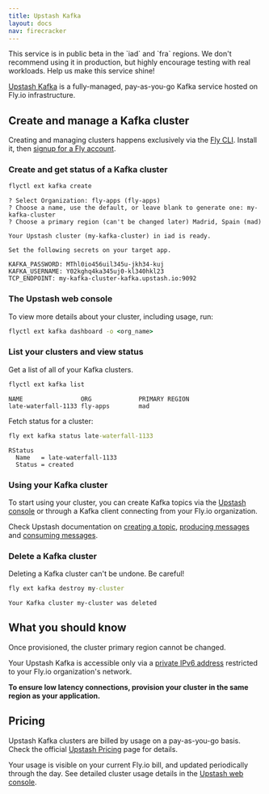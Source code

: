 ```yaml
---
title: Upstash Kafka
layout: docs
nav: firecracker
---
```


<aside class="callout">
This service is in public beta in the `iad` and `fra` regions. We don't recommend using it in production, but highly encourage testing with real workloads. Help us make this service shine!
</aside>

[Upstash Kafka](https://docs.upstash.com/kafka) is a fully-managed, pay-as-you-go Kafka service hosted on Fly.io infrastructure.

## Create and manage a Kafka cluster

Creating and managing clusters happens exclusively via the [Fly CLI](/docs/flyctl/install/). Install it, then [signup for a Fly account](/docs/getting-started/sign-up-sign-in/).

### Create and get status of a Kafka cluster

```cmd
flyctl ext kafka create
```
```output
? Select Organization: fly-apps (fly-apps)
? Choose a name, use the default, or leave blank to generate one: my-kafka-cluster
? Choose a primary region (can't be changed later) Madrid, Spain (mad)

Your Upstash cluster (my-kafka-cluster) in iad is ready.

Set the following secrets on your target app.

KAFKA_PASSWORD: MThl0io456uil345u-jkh34-kuj
KAFKA_USERNAME: Y02kghq4ka345uj0-kl340hkl23
TCP_ENDPOINT: my-kafka-cluster-kafka.upstash.io:9092
```

### The Upstash web console

To view more details about your cluster, including usage, run:

```cmd
flyctl ext kafka dashboard -o <org_name>
```

### List your clusters and view status
Get a list of all of your Kafka clusters.

```cmd
flyctl ext kafka list
```
```output
NAME               	ORG          	PRIMARY REGION
late-waterfall-1133	fly-apps     	mad
```

Fetch status for a cluster:

```cmd
fly ext kafka status late-waterfall-1133
```
```output
RStatus
  Name   = late-waterfall-1133
  Status = created
```

### Using your Kafka cluster

To start using your cluster, you can create Kafka topics via the [Upstash console](https://upstash.com/docs/kafka/overall/getstarted#create-a-topic) or through a Kafka client connecting from your Fly.io organization.

Check Upstash documentation on [creating a topic](https://upstash.com/docs/kafka/overall/kafkaapi#create-a-topic), [producing messages](https://upstash.com/docs/kafka/overall/kafkaapi#produce-a-message) and [consuming messages](https://upstash.com/docs/kafka/overall/kafkaapi#consume-messages).


### Delete a Kafka cluster

Deleting a Kafka cluster can't be undone. Be careful!

```cmd
fly ext kafka destroy my-cluster
```
```output
Your Kafka cluster my-cluster was deleted
```

## What you should know

Once provisioned, the cluster primary region cannot be changed.

Your Upstash Kafka is accessible only via a [private IPv6 address](/docs/networking/flycast/) restricted to your Fly.io organization's network.

**To ensure low latency connections, provision your cluster in the same region as your application.**

## Pricing

Upstash Kafka clusters are billed by usage on a pay-as-you-go basis. Check the official [Upstash Pricing](https://upstash.com/pricing/kafka) page for details.

Your usage is visible on your current Fly.io bill, and updated periodically through the day. See detailed cluster usage details in the [Upstash web console](#the-upstash-web-console).
